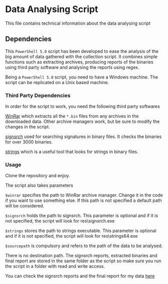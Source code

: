 # Data Analysing Script

This file contains technical information about the data analysing script

## Dependencies

This ```PowerShell 5.0``` script has been developed to ease the analysis of the big amount of data gathered with the collection script. It combines simple functions such as 
extracting archives, producing reports of the binaries using third party software and analysing the reports using regex. 

Being a ```PowerShell 5.0``` script, you need to have a Windows machine. The script can be replicated on a Unix based machine.

### Third Party Dependencies

In order for the script to work, you need the following third party softwares

[WinRar](https://www.rarlab.com/download.htm) which extracts all the ```*.bin``` files from any archives in the downloaded data. Other archive managers work, but be sure to modify the changes in the script.

[signsrch](http://aluigi.altervista.org/mytoolz.htm) used for searching signatures in binary files. It checks the binaries for over 3000 binaries.

[strings](https://docs.microsoft.com/en-us/sysinternals/downloads/strings) which is a useful tool that looks for strings in binary files.

### Usage

Clone the repository and enjoy.

The script also takes parameters

```$winrar``` specifies the path to WinRar archive manager. Change it in the code if you want to use something else. If this path is not specified a default path will be considered.

```$signsrch``` holds the path to signsrch. This parameter is optional and if it is not specified, the script will look for res\signsrch.exe

```$strings``` stores the path to strings executable. This parameter is optional and if it is not specified, the script will look for res\strings64.exe

```$sourcepath``` is compulsory and refers to the path of the data to be analysed.

There is no destination path. The signsrch reports, extracted binaries and final report are stored in the same folder as the script so make sure you run the script in a folder with read and write access.

You can check the signsrch reports and the final report for my data [here](results)